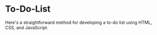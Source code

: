 # To-Do-List
Here's a straightforward method for developing a to-do list using HTML, CSS, and JavaScript.
